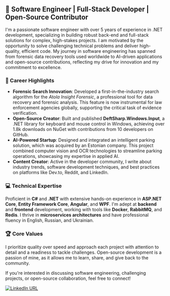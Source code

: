 ## 💼 Software Engineer | Full-Stack Developer | Open-Source Contributor

I'm a passionate software engineer with over 5 years of experience in .NET development, specializing in building robust back-end and full-stack solutions for complex, high-stakes projects. I am motivated by the opportunity to solve challenging technical problems and deliver high-quality, efficient code. My journey in software engineering has spanned from forensic data recovery tools used worldwide to AI-driven applications and open-source contributions, reflecting my drive for innovation and my commitment to excellence.

### 🌟 Career Highlights
- **Forensic Search Innovation**: Developed a first-in-the-industry search algorithm for the *Atola Insight Forensic*, a professional tool for data recovery and forensic analysis. This feature is now instrumental for law enforcement agencies globally, supporting the critical task of evidence verification.
- **Open-Source Creator**: Built and published **DeftSharp.Windows.Input**, a .NET library for keyboard and mouse control in Windows, achieving over 1.8k downloads on NuGet with contributions from 10 developers on GitHub.
- **AI-Powered Startup**: Designed and integrated an intelligent parking solution, which was acquired by an Estonian company. This project combined computer vision and OCR technologies to streamline parking operations, showcasing my expertise in applied AI.
- **Content Creator**: Active in the developer community, I write about industry trends, software development techniques, and best practices on platforms like Dev.to, Reddit, and LinkedIn.

### 💻 Technical Expertise
Proficient in **C#** and **.NET** with extensive hands-on experience in **ASP.NET Core**, **Entity Framework Core**, **Angular**, and **WPF**. I'm adept at **backend** and **frontend** development, working with tools like **Docker**, **RabbitMQ**, and **Redis**. I thrive in **microservices architectures** and have professional fluency in English, Russian, and Ukrainian.

### 🏆 Core Values
I prioritize quality over speed and approach each project with attention to detail and a readiness to tackle challenges. Open-source development is a passion of mine, as it allows me to learn, share, and give back to the community. 

If you're interested in discussing software engineering, challenging projects, or open-source collaboration, feel free to connect!

[![LinkedIn URL](https://img.shields.io/badge/LinkedIn-Connect-blue?logo=linkedin&style=for-the-badge)](https://www.linkedin.com/in/empiree)
